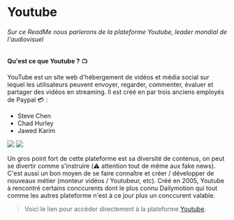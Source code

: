 # Youtube

###### Sur ce ReadMe nous parlerons de la plateforme Youtube, leader mondial de l'audiovisuel

**Qu'est ce que Youtube ?** :tv:

YouTube est un site web d'hébergement de vidéos et média social sur lequel les utilisateurs peuvent envoyer, regarder, commenter, évaluer et partager des vidéos en streaming. 
Il est créé en par trois anciens employés de Paypal :credit_card: :

- Steve Chen
- Chad Hurley
- Jawed Karim

![](https://www.webrankinfo.com/dossiers/wp-content/uploads/youtube-logo-2017-743-710x287.png)
![](https://i.gifer.com/fyFl.gif)

Un gros point fort de cette plateforme est sa diversité de contenus, on peut se divertir comme s'instruire (:warning: attention tout de même aux fake news).
C'est aussi un bon moyen de se faire connaître et créer / développer de nouveaux métier (monteur vidéos / Youtubeur, etc).
Créé en 2005, Youtube à rencontré certains conccurents dont le plus connu Dailymotion qui tout comme les autres plateforme n'est à ce jour plus un conccurent valable.

>Voici le lien pour accèder directement à la plateforme [Youtube](https://youtube.com/).

[^1]: Mes sources proviennent de mes diverses expériences sur la plateforme 
[^2]: Ainsi que [Wikipedia](https://fr.wikipedia.org/wiki/YouTube)  .